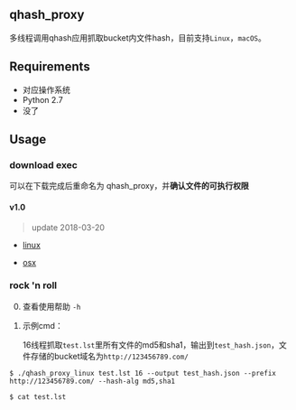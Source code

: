 ## qhash_proxy

多线程调用qhash应用抓取bucket内文件hash，目前支持`Linux`，`macOS`。

## Requirements

* 对应操作系统
* Python 2.7
* 没了

## Usage

### download exec

可以在下载完成后重命名为 qhash_proxy，并**确认文件的可执行权限**

#### v1.0 

> update 2018-03-20

* [linux](http://p4ukyt7s7.bkt.clouddn.com/qhash_proxy/v1.0/qhash_proxy_linux)

* [osx](http://p4ukyt7s7.bkt.clouddn.com/qhash_proxy/v1.0/qhash_proxy_osx)

### rock 'n roll

0. 查看使用帮助 `-h` 

1. 示例cmd：

   16线程抓取`test.lst`里所有文件的md5和sha1，输出到`test_hash.json`，文件存储的bucket域名为`http://123456789.com/`

```
$ ./qhash_proxy_linux test.lst 16 --output test_hash.json --prefix http://123456789.com/ --hash-alg md5,sha1

$ cat test.lst

```

